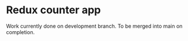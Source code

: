 # Redux counter app

Work currently done on development branch. To be merged into main on completion.